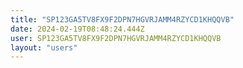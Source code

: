 ```yaml
---
title: "SP123GA5TV8FX9F2DPN7HGVRJAMM4RZYCD1KHQQVB"
date: 2024-02-19T08:48:24.444Z
user: SP123GA5TV8FX9F2DPN7HGVRJAMM4RZYCD1KHQQVB
layout: "users"
---
```

    